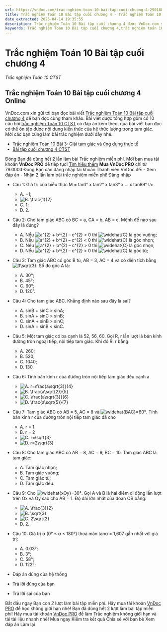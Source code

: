 ```yaml
---
url: https://vndoc.com/trac-nghiem-toan-10-bai-tap-cuoi-chuong-4-290188
title: Trắc nghiệm Toán 10 Bài tập cuối chương 4 - Trắc nghiệm Toán 10 CTST - VnDoc.com
date_extracted: 2025-04-14 19:35:55
description: Trắc nghiệm Toán 10 Bài tập cuối chương 4 được VnDoc.com sưu tầm và xin gửi tới bạn đọc cùng tham khảo.
keywords: Trắc nghiệm Toán 10 Bài tập cuối chương 4,trắc nghiệm toán 10,trắc nghiệm toán 10 CTST,bài tập cuối chương 4,hệ thức lượng trong tam giác,toán 10,toán 10 CTST
---
```


# Trắc nghiệm Toán 10 Bài tập cuối chương 4
 _Trắc nghiệm Toán 10 CTST_
## Trắc nghiệm Toán 10 Bài tập cuối chương 4 Online
VnDoc.com xin gửi tới bạn đọc bài viết [Trắc nghiệm Toán 10 Bài tập cuối chương 4](<https://vndoc.com/trac-nghiem-toan-10-bai-tap-cuoi-chuong-4-290188>) để bạn đọc cùng tham khảo. Bài viết được tổng hợp gồm có 10 câu hỏi [trắc nghiệm Toán 10 CTST](<https://vndoc.com/trac-nghiem-toan-10-ctst>) có đáp án kèm theo, qua bài viết bạn đọc có thể ôn tập được nội dung kiến thức của hệ thức lượng trong tam giác. Mời các bạn cùng làm bài trắc nghiệm dưới đây nhé.
  * [Trắc nghiệm Toán 10 Bài 3: Giải tam giác và ứng dụng thực tế](<https://vndoc.com/trac-nghiem-toan-10-bai-3-giai-tam-giac-va-ung-dung-thuc-te-290185>)
  * [Bài tập cuối chương 4 CTST](<https://vndoc.com/bai-tap-cuoi-chuong-4-ctst-278169>)

Đóng
Bạn đã dùng hết 2 lần làm bài Trắc nghiệm miễn phí. Mời bạn mua tài khoản **VnDoc PRO** để tiếp tục\! [Tìm hiểu thêm](</pro>)
**Mua VnDoc PRO** chỉ từ 79.000đ
Đóng
Bạn cần đăng nhập tài khoản Thành viên VnDoc để:
\- Xem đáp án
\- Nhận 2 lần làm bài trắc nghiệm miễn phí\!
Đăng nhập 
  * Câu 1:
Giá trị của biểu thức M = tan1° x tan2° x tan3° x ... x tan89° là:
    * A. ‒1;
    * ![B. \\frac{1}{2}](https://tex.vdoc.vn?tex=B.%20%5Cfrac%7B1%7D%7B2%7D)
    * C. 1;
    * D. 2.
  * Câu 2:
Cho tam giác ABC có BC = a, CA = b, AB = c. Mệnh đề nào sau đây là đúng?
    * A. Nếu ![a^{2} + b^{2} – c^{2}](https://tex.vdoc.vn?tex=a%5E%7B2%7D%20%2B%20b%5E%7B2%7D%20%E2%80%93%20c%5E%7B2%7D) < 0 thì ![\\widehat{C}](https://tex.vdoc.vn?tex=%5Cwidehat%7BC%7D) là góc vuông;
    * B. Nếu ![a^{2} + b^{2} – c^{2}](https://tex.vdoc.vn?tex=a%5E%7B2%7D%20%2B%20b%5E%7B2%7D%20%E2%80%93%20c%5E%7B2%7D) < 0 thì ![\\widehat{C}](https://tex.vdoc.vn?tex=%5Cwidehat%7BC%7D) là góc nhọn;
    * C. Nếu ![a^{2} + b^{2} – c^{2}](https://tex.vdoc.vn?tex=a%5E%7B2%7D%20%2B%20b%5E%7B2%7D%20%E2%80%93%20c%5E%7B2%7D) > 0 thì ![\\widehat{C}](https://tex.vdoc.vn?tex=%5Cwidehat%7BC%7D) là góc nhọn;
    * D. Nếu ![a^{2} + b^{2} – c^{2}](https://tex.vdoc.vn?tex=a%5E%7B2%7D%20%2B%20b%5E%7B2%7D%20%E2%80%93%20c%5E%7B2%7D) > 0 thì ![\\widehat{C}](https://tex.vdoc.vn?tex=%5Cwidehat%7BC%7D) là góc tù;
  * Câu 3:
Tam giác ABC có góc B tù, AB = 3, AC = 4 và có diện tích bằng ![3\\sqrt{3}](https://tex.vdoc.vn?tex=3%5Csqrt%7B3%7D). Số đo góc A là:
    * A. 30°;
    * B. 45°;
    * C. 60°;
    * D. 120°.
  * Câu 4:
Cho tam giác ABC. Khẳng định nào sau đây là sai?
    * A. sinB + sinC > sinA;
    * B. sinA + sinC > sinB;
    * C. sinA + sinB > sinC;
    * D. sinA + sinB < sinC.
  * Câu 5:
Một tam giác có ba cạnh là 52, 56, 60. Gọi R, r lần lượt là bán kính đường tròn ngoại tiếp, nội tiếp tam giác. Khi đó R. r bằng:
    * A. 260;
    * B. 520;
    * C. 1040;
    * D. 130.
  * Câu 6:
Tính bán kính r của đường tròn nội tiếp tam giác đều cạnh a
    * ![A. r=\\frac{a\\sqrt{3}}{4}](https://tex.vdoc.vn?tex=A.%20r%3D%5Cfrac%7Ba%5Csqrt%7B3%7D%7D%7B4%7D)
    * ![B. \\frac{a\\sqrt{2}}{5}](https://tex.vdoc.vn?tex=B.%20%5Cfrac%7Ba%5Csqrt%7B2%7D%7D%7B5%7D)
    * ![C. \\frac{a\\sqrt{3}}{6}](https://tex.vdoc.vn?tex=C.%20%5Cfrac%7Ba%5Csqrt%7B3%7D%7D%7B6%7D)
    * ![D. \\frac{a\\sqrt{5}}{7}](https://tex.vdoc.vn?tex=D.%20%5Cfrac%7Ba%5Csqrt%7B5%7D%7D%7B7%7D)
  * Câu 7:
Tam giác ABC có AB = 5, AC = 8 và ![\\widehat{BAC}=60°](https://tex.vdoc.vn?tex=%5Cwidehat%7BBAC%7D%3D60%C2%B0). Tính bán kính r của đường tròn nội tiếp tam giác đã cho
    * A. r = 1
    * B. r = 2
    * ![C. r=\\sqrt{3}](https://tex.vdoc.vn?tex=C.%20r%3D%5Csqrt%7B3%7D)
    * ![D. r=2\\sqrt{3}](https://tex.vdoc.vn?tex=D.%20r%3D2%5Csqrt%7B3%7D)
  * Câu 8:
Cho tam giác ABC có AB = 8, AC = 9, BC = 10. Tam giác ABC là tam giác:
    * A. Tam giác nhọn;
    * B. Tam giác vuông;
    * C. Tam giác tù;
    * D. Tam giác đều.
  * Câu 9:
Cho ![\\widehat{xOy}=30°](https://tex.vdoc.vn?tex=%5Cwidehat%7BxOy%7D%3D30%C2%B0). Gọi A và B là hai điểm di động lần lượt trên Ox và Oy sao cho AB = 1. Độ dài lớn nhất của đoạn OB bằng:
    * ![A. \\frac{3}{2}](https://tex.vdoc.vn?tex=A.%20%5Cfrac%7B3%7D%7B2%7D)
    * ![B. \\sqrt{3}](https://tex.vdoc.vn?tex=B.%20%5Csqrt%7B3%7D)
    * ![C. 2\\sqrt{2}](https://tex.vdoc.vn?tex=C.%202%5Csqrt%7B2%7D)
    * D. 2.
  * Câu 10:
Giá trị α \(0° ≤ α ≤ 180°\) thoả mãn tanα = 1,607 gần nhất với giá trị:
    * A. 0.03°;
    * B. 3°;
    * C. 58°;
    * D. 122°;

  * Đáp án đúng của hệ thống
  * Trả lời đúng của bạn
  * Trả lời sai của bạn

Bắt đầu ngay
Bạn còn _2_ lượt làm bài tập miễn phí. Hãy mua tài khoản [VnDoc PRO](</pro>) để học không giới hạn nhé\!  Bạn đã dùng hết 2 lượt làm bài tập miễn phí\! Hãy mua tài khoản [VnDoc PRO](</pro>) để làm Trắc nghiệm không giới hạn và tải tài liệu nhanh nhé\!  Mua ngay
Kiểm tra kết quả Chia sẻ với bạn bè Xem đáp án Làm lại

